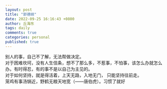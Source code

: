 ```yaml
---
layout: post
title: "郭德纲"
date: 2022-09-25 16:16:43 +0800
author: 丘海东 
tags: daily
comments: true
categories: personal
published: true
---
```

别人的事，自己不了解，无法帮做决定。  
对于困难坎坷，没有人生信条，想不了那么多，不惹事，不怕事，该怎么办就怎么办。有时得忍，有的事不是以自己为主见的。  
对于如何坚持，就是得活着，上天无路，入地无门， 只能坚持往前走。  
笼鸡有事汤锅近，野鹤无粮天地宽（——唐伯虎）。习惯了就好
